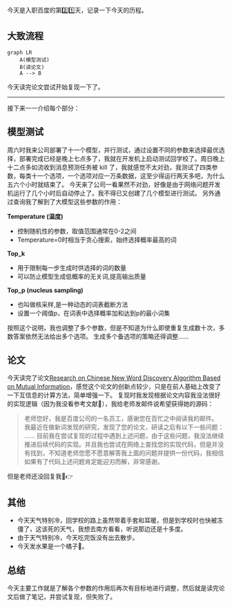今天是入职百度的第2️⃣1️⃣天，记录一下今天的历程。

## 大致流程

```mermaid
graph LR
    A(模型测试)
    B(读论文)
    A --> B
```

今天读完论文尝试开始复现一下了。

---
接下来一一介绍每个部分：

## 模型测试
周六时我来公司部署了十一个模型，并行测试，通过设置不同的参数来选择最优选择，部署完成已经是晚上七点多了，我就在开发机上启动测试回学校了。周日晚上十二点多如流收到消息预测任务被 kill 了，我就感觉不太对劲，我测试了四类参数，每类十一个选项，一个选项对应一万条数据，这至少得运行两天多吧，为什么五六个小时就结束了。
今天来了公司一看果然不对劲，好像是由于网络问题开发机运行了几个小时后自动停止了。我不得已又创建了几个模型进行测试。
另外通过查询我了解到了大模型这些参数的作用：

**Temperature (温度)**
- 控制随机性的参数，取值范围通常在0-2之间
- Temperature=0时相当于贪心搜索，始终选择概率最高的词

**Top_k**
- 用于限制每一步生成时供选择的词的数量
- 可以防止模型生成低概率的无关词,提高输出质量

**Top_p (nucleus sampling)**
- 也叫做核采样,是一种动态的词表截断方法
- 设置一个阈值p，在词表中选择概率加和达到p的最小词集

按照这个说明，我也调整了多个参数，但是不知道为什么即使重复生成数十次，多数答案依然无法给出多个选项。
生成多个备选项的策略还得调整……

## 论文
今天读完了论文[Research on Chinese New Word Discovery Algorithm Based on Mutual Information](https://dl.acm.org/doi/10.1145/3377713.3377785)，感觉这个论文的创新点较少，只是在前人基础上改变了一下互信息的计算方法，简单增强一下。
复现时我发现根据论文内容我没法很好的实现逻辑（因为我没看参考文献🤮），我给老师发邮件说希望获得她的源码：
>老师您好，我是百度公司的一名员工，感谢您在百忙之中阅读我的邮件。
我最近在做新词发现的研究，发现了您的论文，研读之后有以下一些问题：
……
目前我在尝试复现的过程中遇到上述问题，由于这些问题，我没法继续推进后续代码的实现。并且我也尝试在网络上查找您的实现代码，但是并没有找到，不知道老师您愿不愿意解答我上面的问题并提供一份代码，我相信如果有了代码上述问题肯定能迎刃而解，非常感谢。

但是老师还没回复我🤣👉

## 其他
- 今天天气特别冷，回学校的路上虽然带着手套和耳暖，但是到学校时也快被冻僵了，这该死的天气，我想去南方看看，听说那边还是十多度。
- 由于天气特别冷，今天吃完饭没有出去散步。
- 今天发水果是一个橘子🍊。

## 总结
今天主要工作就是了解各个参数的作用后再次有目标地进行调整，然后就是读完论文后做了笔记，并尝试复现，但失败了。

<!-- ##{"timestamp":1732538348}## -->